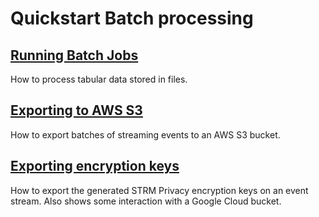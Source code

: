 # Quickstart Batch processing

## [Running Batch Jobs](./batch-jobs.md)

How to process tabular data stored in files.

## [Exporting to AWS S3](./batch-exporter.md)

How to export batches of streaming events to an AWS S3 bucket.

## [Exporting encryption keys](../streaming/exporting-keys.md)

How to export the generated STRM Privacy encryption keys on an event stream. Also shows
some interaction with a Google Cloud bucket.

